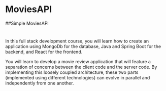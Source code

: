 # MoviesAPI
##Simple MoviesAPI
#
In this full stack development course, you will learn how to create an application using MongoDb for the database, Java and Spring Boot for the backend, and React for the frontend.

You will learn to develop a movie review application that will feature a separation of concerns between the client code and the server code. By implementing this loosely coupled architecture, these two parts (implemented using different technologies) can evolve in parallel and independently from one another. 
